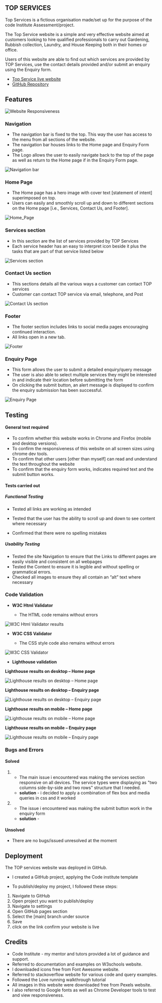 ## TOP SERVICES

Top Services is a fictious organisation made/set up for the purpose of the code Institute Assessment/project. 

The Top Service website is a simple and very effective website aimed at customers looking to hire qualified professionals to carry out Gardening, Rubbish collection, Laundry, and House Keeping both in their homes or office.

Users of this website are able to find out which services are provided by TOP Services, use the contact details provided and/or submit an enquiry using the Enquiry form.

* [Top Service live website](https://flora-king.github.io/TopServices/)
* [GitHub Repository](https://github.com/Flora-King/TopServices.git)

## Features

![Website Responsiveness](https://github.com/Flora-King/TopServices/assets/106548101/4b70403a-6254-41da-9036-51ee8f0c50de)

### Navigation

* The navigation bar is fixed to the top. This way the user has access to the menu from all sections of the website.
* The navigation bar houses links to the Home page and Enquiry Form page.
* The Logo allows the user to easily navigate back to the top of the page as well as return to the Home page if in the Enquiry Form page.

![Navigation bar](https://github.com/Flora-King/TopServices/assets/106548101/45941b9e-a743-4034-9065-53a8df58a9a5)

### Home Page

* The Home page has a hero image with cover text [statement of intent] superimposed on top.
* Users can easily and smoothly scroll up and down to different sections on the Home page [i.e., Services, Contact Us, and Footer].

![Home_Page](https://github.com/Flora-King/TopServices/assets/106548101/a424cf1f-94ff-426e-ad67-9fe0196b1fce)

### Services section 

* In this section are the list of services provided by TOP Services
* Each service header has an easy to interpret icon beside it plus the tasks that are part of that service listed below

![Services section](https://github.com/Flora-King/TopServices/assets/106548101/ebb2a965-6b83-46ce-aa49-010c083782e9)

### Contact Us section

* This sections details all the various ways a customer can contact TOP services
* Customer can contact TOP service via email, telephone, and Post

![Contact Us section](https://github.com/Flora-King/TopServices/assets/106548101/1de67ad6-407e-492d-8631-859950242dff)

### Footer   

* The footer section includes links to social media pages encouraging continued interaction.
* All links open in a new tab. 

![Footer](https://github.com/Flora-King/TopServices/assets/106548101/85646efd-c22e-4b35-a247-38720c83eca8)

### Enquiry Page

* This form allows the user to submit a detailed enquiry/query message 
* The user is also able to select multiple services they might be interested in and indicate their location before submitting the form
* On clicking the submit button, an alert message is displayed to confirm the enquiry submission has been successful.

![Enquiry Page](https://github.com/Flora-King/TopServices/assets/106548101/2a609b37-5335-4aff-a526-b28742881691)

## Testing

#### General test required

* To confirm whether this website works in Chrome and Firefox (mobile and desktop versions).
* To confirm the responsiveness of this website on all screen sizes using chrome dev tools.
* To confirm that other users [other than myself] can read and understand the text throughout the website
* To confirm that the enquiry form works, indicates required text and the submit button works.

#### Tests carried out

##### Functional Testing

* Tested all links are working as intended

* Tested that the user has the ability to scroll up and down to see content where necessary
* Confirmed that there were no spelling mistakes 

##### Usability Testing

* Tested the site Navigation to ensure that the Links to different pages are easily visible and consistent on all webpages
* Tested the Content to ensure it is legible and without spelling or grammatical errors.
* Checked all images to ensure they all contain an “alt” text where necessary

### Code Validation

* **W3C Html Validator**

    * The HTML code remains without errors 

![W3C Html Validator results](https://github.com/Flora-King/TopServices/assets/106548101/f0a6a902-d8f4-44f9-a8ab-1817154f1cd1)

* **W3C CSS Validator**

    * The CSS style code also remains without errors 

![W3C CSS Validator](https://github.com/Flora-King/TopServices/assets/106548101/cc48d9c0-68fe-4f09-8cb1-491a7e049841)

* **Lighthouse validation**

**Lighthouse results on desktop – Home page**

![Lighthouse results on desktop – Home page](https://github.com/Flora-King/TopServices/assets/106548101/3e629775-df5e-4d19-9e99-1dabe9ff7a44)


**Lighthouse results on desktop – Enquiry page**

![Lighthouse results on desktop – Enquiry page](https://github.com/Flora-King/TopServices/assets/106548101/cb18c2b9-7b86-4ad0-9ce6-bd7852cc8ac4)

**Lighthouse results on mobile – Home page**

![Lighthouse results on mobile – Home page](https://github.com/Flora-King/TopServices/assets/106548101/ac5e8fd2-2693-42e4-87ee-574920d0d3ef)


**Lighthouse results on mobile – Enquiry page**

![Lighthouse results on mobile – Enquiry page](https://github.com/Flora-King/TopServices/assets/106548101/cbcfc885-ade6-461c-8f87-efd9f01a236a)

### Bugs and Errors

#### Solved
1. * The main issue i encountered was making the services section responsive on all devices. The service types were displaying as "two columns side-by-side and two rows" structure that I needed.

    - **solution** - i decided to apply a combination of flex box and media queries in css and it worked

2. * The issue i encountered was making the submit button work in the enquiry form
    - **solution** - 

#### Unsolved

* There are no bugs/issued unresolved at the moment

## Deployment 

The TOP services website was deployed in GitHub. 

* I created a GitHub project, applying the Code institute template  

* To publish/deploy my project, I followed these steps:
1. Navigate to GitHub
2. Open project you want to publish/deploy
3. Navigate to settings
4. Open GitHub pages section
5. Select the [main] branch under source
6. Save
7. click on the link confirm your website is live

## Credits
* Code Institute - my mentor and tutors provided a lot of guidance and support.
* Referred to documentation and examples on W3schools website.
* I downloaded icons free from Font Awesome website.
* Referred to stackoverflow website for various code and query examples.
* Followed the Love running walkthrough tutorial 
* All images in this website were downloaded free from Pexels website.
* I also referred to Google fonts as well as Chrome Developer tools to test and view responsiveness.
